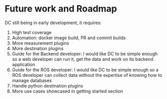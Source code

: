 # Future work and Roadmap

DC still being in early development, it requires:
1. High test coverage
2. Automation: docker image build, PR and commit builds
3. More measurement plugins
4. More destination plugins
5. Guide for the Backend developer: I would like DC to be simple enough so a web developer can run it, get the data and work on its backend application
6. Guide for the ROS developer: I would like DC to be simple enough so a ROS developer can collect data without the expertise of knowing how to manage databases
7. Handle python destination plugins
8. More use cases showcased in getting started section
